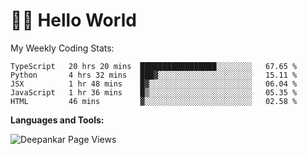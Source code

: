 # 👋🏽 Hello World 

<!--![Deepankar's github stats](https://github-readme-stats.vercel.app/api?username=Deep-Codes&count_private=true&show_icons=true&theme=radical)-->
My Weekly Coding Stats:

<!--START_SECTION:waka-->
```text
TypeScript   20 hrs 20 mins  █████████████████░░░░░░░░   67.65 % 
Python       4 hrs 32 mins   ███▓░░░░░░░░░░░░░░░░░░░░░   15.11 % 
JSX          1 hr 48 mins    █▓░░░░░░░░░░░░░░░░░░░░░░░   06.04 % 
JavaScript   1 hr 36 mins    █▒░░░░░░░░░░░░░░░░░░░░░░░   05.35 % 
HTML         46 mins         ▓░░░░░░░░░░░░░░░░░░░░░░░░   02.58 % 
```
<!--END_SECTION:waka-->

**Languages and Tools:**



<p align="left"> <img src="https://komarev.com/ghpvc/?username=Deep-Codes&label=Views&color=blue&style=plastic" alt="Deepankar Page Views" /> </p>

